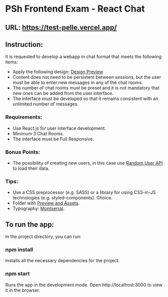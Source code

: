 # PSh Frontend Exam - React Chat
## URL: https://test-pelle.vercel.app/

## Instruction:
It is requested to develop a webapp in chat format that meets the following items:

- Apply the following design: [Design Preview](https://www.dropbox.com/scl/fo/8tclpf5scj4o24fyfghs3/AKGsP3OGnwBR2JgDbwbn8rI?e=2&preview=preview.png&rlkey=r46va4nzwopsx10oey9bkf3i7&dl=0)
- Content does not need to be persistent between sessions, but the user must be able to enter new messages in any of the chat rooms.
- The number of chat rooms must be preset and it is not mandatory that new ones can be added from the user interface.
- The interface must be developed so that it remains consistent with an unlimited number of messages.

### Requirements:
- Use React.js for user interface development.
- Minimum 3 Chat Rooms.
- The interface must be Full Responsive.

### Bonus Points:
- The possibility of creating new users, in this case use [Random User API](https://randomuser.me/api) to load their data.

### Tips:
- Use a CSS preprocessor (e.g. SASS) or a library for using CSS-in-JS technologies (e.g. styled-components). Choice.
- Folder with [Preview and Assets](https://www.dropbox.com/sh/2m4c1yo3bacqx6u/AAAtMJ2qFNlxjwb9FZt_CeGUa?dl=0).
- Typography: [Montserrat](https://fonts.google.com/specimen/Montserrat).

## To run the app:

In the project directory, you can run:

### npm install
Installs all the necessary dependencies for the project.

### npm start
Runs the app in the development mode.
Open http://localhost:3000 to view it in the browser.

